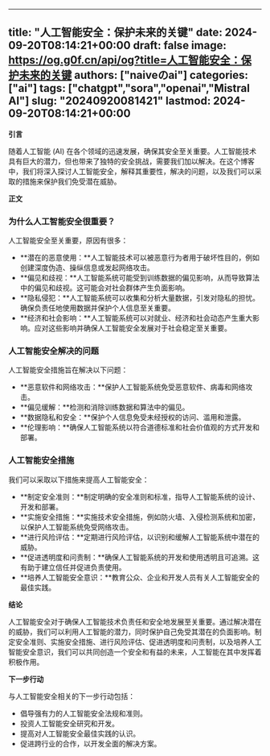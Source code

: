 
---
title: "人工智能安全：保护未来的关键"
date: 2024-09-20T08:14:21+00:00
draft: false
image: https://og.g0f.cn/api/og?title=人工智能安全：保护未来的关键
authors: ["naiveのai"]
categories: ["ai"]
tags: ["chatgpt","sora","openai","Mistral AI"]
slug: "20240920081421"
lastmod: 2024-09-20T08:14:21+00:00
---
**引言**

随着人工智能 (AI) 在各个领域的迅速发展，确保其安全至关重要。人工智能技术具有巨大的潜力，但也带来了独特的安全挑战，需要我们加以解决。在这个博客中，我们将深入探讨人工智能安全，解释其重要性，解决的问题，以及我们可以采取的措施来保护我们免受潜在威胁。

**正文**

### 为什么人工智能安全很重要？

人工智能安全至关重要，原因有很多：

- **潜在的恶意使用：**人工智能技术可以被恶意行为者用于破坏性目的，例如创建深度伪造、操纵信息或发起网络攻击。
- **偏见和歧视：**人工智能系统可能受到训练数据的偏见影响，从而导致算法中的偏见和歧视。这可能会对社会群体产生负面影响。
- **隐私侵犯：**人工智能系统可以收集和分析大量数据，引发对隐私的担忧。确保负责任地使用数据并保护个人信息至关重要。
- **经济和社会影响：**人工智能系统可以对就业、经济和社会动态产生重大影响。应对这些影响并确保人工智能安全发展对于社会稳定至关重要。

### 人工智能安全解决的问题

人工智能安全措施旨在解决以下问题：

- **恶意软件和网络攻击：**保护人工智能系统免受恶意软件、病毒和网络攻击。
- **偏见缓解：**检测和消除训练数据和算法中的偏见。
- **数据隐私和安全：**保护个人信息免受未经授权的访问、滥用和泄露。
- **伦理影响：**确保人工智能系统以符合道德标准和社会价值观的方式开发和部署。

### 人工智能安全措施

我们可以采取以下措施来提高人工智能安全：

- **制定安全准则：**制定明确的安全准则和标准，指导人工智能系统的设计、开发和部署。
- **实施安全措施：**实施技术安全措施，例如防火墙、入侵检测系统和加密，以保护人工智能系统免受网络攻击。
- **进行风险评估：**定期进行风险评估，以识别和缓解人工智能系统中潜在的威胁。
- **促进透明度和问责制：**确保人工智能系统的开发和使用透明且可追溯。这有助于建立信任并促进负责使用。
- **培养人工智能安全意识：**教育公众、企业和开发人员有关人工智能安全的最佳实践。

**结论**

人工智能安全对于确保人工智能技术负责任和安全地发展至关重要。通过解决潜在的威胁，我们可以利用人工智能的潜力，同时保护自己免受其潜在的负面影响。制定安全准则、实施安全措施、进行风险评估、促进透明度和问责制，以及培养人工智能安全意识，我们可以共同创造一个安全和有益的未来，人工智能在其中发挥着积极作用。

**下一步行动**

与人工智能安全相关的下一步行动包括：

- 倡导强有力的人工智能安全法规和准则。
- 投资人工智能安全研究和开发。
- 提高对人工智能安全最佳实践的认识。
- 促进跨行业的合作，以开发全面的解决方案。